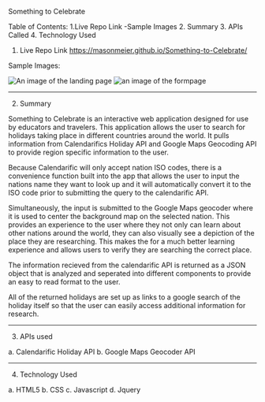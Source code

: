 Something to Celebrate

Table of Contents:
1.Live Repo Link 
  -Sample Images
2. Summary
3. APIs Called
4. Technology Used




1. Live Repo Link
https://masonmeier.github.io/Something-to-Celebrate/


Sample Images: 

![An image of the landing page](images/screenshot1)
![an image of the formpage](images/screenshot2)


-----------------------------------------------------


2. Summary

Something to Celebrate is an interactive web application designed for use by educators and travelers. 
This application allows the user to search for holidays taking place in different countries around the world. 
It pulls information from Calendarifics Holiday API and Google Maps Geocoding API to provide region specific information
to the user. 

Because Calendarific will only accept nation ISO codes, there is a convenience function built into the app that allows the user to input 
the nations name they want to look up and it will automatically convert it to the ISO code prior to submitting the query to 
the calendarific API. 

Simultaneously, the input is submitted to the Google Maps geocoder where it is used to center the background map on the selected nation. 
This provides an experience to the user where they not only can learn about other nations around the world, they can also visually see
a depiction of the place they are researching. This makes the for a much better learning experience and allows users to verify they are searching
the correct place. 

The information recieved from the calendarific API is returned as a JSON object that is analyzed and seperated into different components
to provide an easy to read format to the user. 

All of the returned holidays are set up as links to a google search of the holiday itself so that the user can easily access additional 
information for research. 

--------------------------------------------------

3. APIs used

a. Calendarific Holiday API
b. Google Maps Geocoder API

--------------------------------------------------

4. Technology Used

a. HTML5
b. CSS
c. Javascript
d. Jquery


